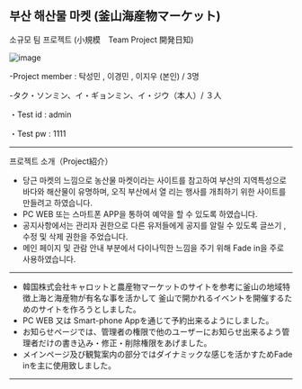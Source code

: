 부산 해산물 마켓 (釜山海産物マーケット)
----------------------------------------------------------------------------------------------------------------

소규모 팀 프로젝트 (小規模　Team Project 開発日知)　


![image](https://github.com/user-attachments/assets/a54f1312-6971-453a-9898-ca21a436b0fd)

  -Project member : 탁성민 , 이경민 , 이지우 (본인) / 3명
  
  -タク・ソンミン、イ・ギョンミン、イ・ジウ（本人）/ ３人

・Test id : admin

・Test pw : 1111

----------------------------------------------------------------------------------------------------------------
프로젝트 소개（Project紹介）

- 당근 마켓의 느낌으로 농산물 마켓이라는 사이트를 참고하여 부산의 지역특성으로 바다와 해산물이 유명하며, 오직 부산에서 열 
  리는 행사를 개최하기 위한 사이트를 만들려고 하였습니다.
- PC WEB 또는 스마트폰 APP을 통하여 예약을 할 수 있도록 하였습니다.
- 공지사항에서는 관리자 권한으로 다른 유저들에게 공지를 알릴 수 있도록 글쓰기 , 수정 및 삭제 권한을 주었습니다.
- 메인 페이지 및 관람 안내 부분에서 다이나믹한 느낌을 주기 위해 Fade in을 주로 사용하였습니다.
------

- 韓国株式会社キャロットと農産物マーケットのサイトを参考に釜山の地域特徴上海と海産物が有名な事を活かして
  釜山で開かれるイベントを開催するためのサイトを作ろうとしました。
- PC WEB 又は Smart-phone Appを通じて予約出来るようにしました。
- お知らせページでは、管理者の権限で他のユーザーにお知らせ出来るよう管理者だけの書き込み・修正・削除権限をあげました。
- メインページ及び観覧案内の部分ではダイナミックな感じを活かすためFade inを主に使用致しました。
  
----------------------------------------------------------------------------------------------------------------
